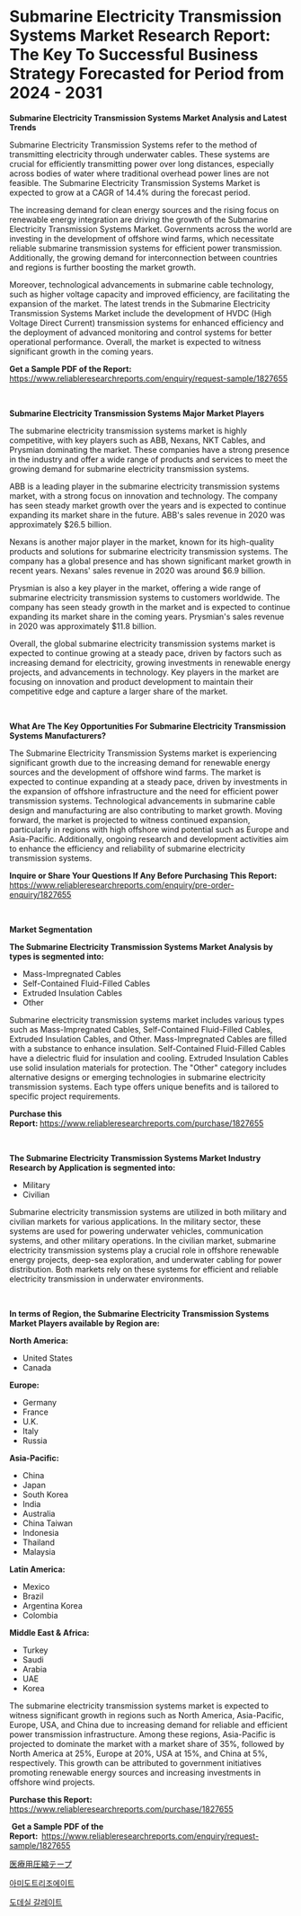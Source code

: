 <p><h1>Submarine Electricity Transmission Systems Market Research Report: The Key To Successful Business Strategy Forecasted for Period from 2024 - 2031</h1></p><p><strong>Submarine Electricity Transmission Systems Market Analysis and Latest Trends</strong></p>
<p><p>Submarine Electricity Transmission Systems refer to the method of transmitting electricity through underwater cables. These systems are crucial for efficiently transmitting power over long distances, especially across bodies of water where traditional overhead power lines are not feasible. The Submarine Electricity Transmission Systems Market is expected to grow at a CAGR of 14.4% during the forecast period.</p><p>The increasing demand for clean energy sources and the rising focus on renewable energy integration are driving the growth of the Submarine Electricity Transmission Systems Market. Governments across the world are investing in the development of offshore wind farms, which necessitate reliable submarine transmission systems for efficient power transmission. Additionally, the growing demand for interconnection between countries and regions is further boosting the market growth.</p><p>Moreover, technological advancements in submarine cable technology, such as higher voltage capacity and improved efficiency, are facilitating the expansion of the market. The latest trends in the Submarine Electricity Transmission Systems Market include the development of HVDC (High Voltage Direct Current) transmission systems for enhanced efficiency and the deployment of advanced monitoring and control systems for better operational performance. Overall, the market is expected to witness significant growth in the coming years.</p></p>
<p><strong>Get a Sample PDF of the Report:&nbsp;</strong> <a href="https://www.reliableresearchreports.com/enquiry/request-sample/1827655">https://www.reliableresearchreports.com/enquiry/request-sample/1827655</a></p>
<p>&nbsp;</p>
<p><strong>Submarine Electricity Transmission Systems Major Market Players</strong></p>
<p><p>The submarine electricity transmission systems market is highly competitive, with key players such as ABB, Nexans, NKT Cables, and Prysmian dominating the market. These companies have a strong presence in the industry and offer a wide range of products and services to meet the growing demand for submarine electricity transmission systems.</p><p>ABB is a leading player in the submarine electricity transmission systems market, with a strong focus on innovation and technology. The company has seen steady market growth over the years and is expected to continue expanding its market share in the future. ABB's sales revenue in 2020 was approximately $26.5 billion.</p><p>Nexans is another major player in the market, known for its high-quality products and solutions for submarine electricity transmission systems. The company has a global presence and has shown significant market growth in recent years. Nexans' sales revenue in 2020 was around $6.9 billion.</p><p>Prysmian is also a key player in the market, offering a wide range of submarine electricity transmission systems to customers worldwide. The company has seen steady growth in the market and is expected to continue expanding its market share in the coming years. Prysmian's sales revenue in 2020 was approximately $11.8 billion.</p><p>Overall, the global submarine electricity transmission systems market is expected to continue growing at a steady pace, driven by factors such as increasing demand for electricity, growing investments in renewable energy projects, and advancements in technology. Key players in the market are focusing on innovation and product development to maintain their competitive edge and capture a larger share of the market.</p></p>
<p>&nbsp;</p>
<p><strong>What Are The Key Opportunities For Submarine Electricity Transmission Systems Manufacturers?</strong></p>
<p><p>The Submarine Electricity Transmission Systems market is experiencing significant growth due to the increasing demand for renewable energy sources and the development of offshore wind farms. The market is expected to continue expanding at a steady pace, driven by investments in the expansion of offshore infrastructure and the need for efficient power transmission systems. Technological advancements in submarine cable design and manufacturing are also contributing to market growth. Moving forward, the market is projected to witness continued expansion, particularly in regions with high offshore wind potential such as Europe and Asia-Pacific. Additionally, ongoing research and development activities aim to enhance the efficiency and reliability of submarine electricity transmission systems.</p></p>
<p><strong>Inquire or Share Your Questions If Any Before Purchasing This Report:</strong> <a href="https://www.reliableresearchreports.com/enquiry/pre-order-enquiry/1827655">https://www.reliableresearchreports.com/enquiry/pre-order-enquiry/1827655</a></p>
<p>&nbsp;</p>
<p><strong>Market Segmentation</strong></p>
<p><strong>The Submarine Electricity Transmission Systems Market Analysis by types is segmented into:</strong></p>
<p><ul><li>Mass-Impregnated Cables</li><li>Self-Contained Fluid-Filled Cables</li><li>Extruded Insulation Cables</li><li>Other</li></ul></p>
<p><p>Submarine electricity transmission systems market includes various types such as Mass-Impregnated Cables, Self-Contained Fluid-Filled Cables, Extruded Insulation Cables, and Other. Mass-Impregnated Cables are filled with a substance to enhance insulation. Self-Contained Fluid-Filled Cables have a dielectric fluid for insulation and cooling. Extruded Insulation Cables use solid insulation materials for protection. The "Other" category includes alternative designs or emerging technologies in submarine electricity transmission systems. Each type offers unique benefits and is tailored to specific project requirements.</p></p>
<p><strong>Purchase this Report:&nbsp;</strong><a href="https://www.reliableresearchreports.com/purchase/1827655">https://www.reliableresearchreports.com/purchase/1827655</a></p>
<p>&nbsp;</p>
<p><strong>The Submarine Electricity Transmission Systems Market Industry Research by Application is segmented into:</strong></p>
<p><ul><li>Military</li><li>Civilian</li></ul></p>
<p><p>Submarine electricity transmission systems are utilized in both military and civilian markets for various applications. In the military sector, these systems are used for powering underwater vehicles, communication systems, and other military operations. In the civilian market, submarine electricity transmission systems play a crucial role in offshore renewable energy projects, deep-sea exploration, and underwater cabling for power distribution. Both markets rely on these systems for efficient and reliable electricity transmission in underwater environments.</p></p>
<p>&nbsp;</p>
<p><strong>In terms of Region, the Submarine Electricity Transmission Systems Market Players available by Region are:</strong></p>
<p>
    <p> <strong> North America: </strong>
        <ul>
            <li>United States</li>
            <li>Canada</li>
        </ul>
        </p> 
    <p> <strong> Europe: </strong>
        <ul>
            <li>Germany</li>
            <li>France</li>
            <li>U.K.</li>
            <li>Italy</li>
            <li>Russia</li>
        </ul>
        </p> 
    <p> <strong> Asia-Pacific: </strong>
        <ul>
            <li>China</li>
            <li>Japan</li>
            <li>South Korea</li>
            <li>India</li>
            <li>Australia</li>
            <li>China Taiwan</li>
            <li>Indonesia</li>
            <li>Thailand</li>
            <li>Malaysia</li>
        </ul>
        </p> 
    <p> <strong> Latin America: </strong>
        <ul>
            <li>Mexico</li>
            <li>Brazil</li>
            <li>Argentina Korea</li>
            <li>Colombia</li>
        </ul>
        </p> 
    <p> <strong> Middle East & Africa: </strong>
        <ul>
            <li>Turkey</li>
            <li>Saudi</li>
            <li>Arabia</li>
            <li>UAE</li>
            <li>Korea</li>
        </ul>
    </p>
    </p>
<p><p>The submarine electricity transmission systems market is expected to witness significant growth in regions such as North America, Asia-Pacific, Europe, USA, and China due to increasing demand for reliable and efficient power transmission infrastructure. Among these regions, Asia-Pacific is projected to dominate the market with a market share of 35%, followed by North America at 25%, Europe at 20%, USA at 15%, and China at 5%, respectively. This growth can be attributed to government initiatives promoting renewable energy sources and increasing investments in offshore wind projects.</p></p>
<p><strong>Purchase this Report: </strong><a href="https://www.reliableresearchreports.com/purchase/1827655">https://www.reliableresearchreports.com/purchase/1827655</a></p>
<p>&nbsp;<strong>Get a Sample PDF of the Report:&nbsp;&nbsp;</strong><a href="https://www.reliableresearchreports.com/enquiry/request-sample/1827655">https://www.reliableresearchreports.com/enquiry/request-sample/1827655</a></p>
<p><strong></strong></p>
<p><p><a href="https://medium.com/@redsalmon1949/%E5%8C%BB%E7%99%82%E7%94%A8%E3%82%B3%E3%83%B3%E3%83%97%E3%83%AC%E3%83%83%E3%82%B7%E3%83%A7%E3%83%B3%E3%83%86%E3%83%BC%E3%83%97%E5%B8%82%E5%A0%B4-2031%E5%B9%B4%E3%81%BE%E3%81%A7%E3%81%AE%E6%88%90%E5%8A%9F%E3%81%97%E3%81%9F%E3%83%93%E3%82%B8%E3%83%8D%E3%82%B9%E6%88%A6%E7%95%A5%E3%81%AE%E9%8D%B5%E3%82%92%E4%BA%88%E6%B8%AC-4f79da5863dc">医療用圧縮テープ</a></p><p><a href="https://medium.com/@fabiancobuc20222022/%EC%95%84%EB%AF%B8%EB%8F%84%ED%8A%B8%EB%A6%AC%EC%A1%B0%EC%97%90%EC%9D%B4%ED%8A%B8-%EC%8B%9C%EC%9E%A5-%EA%B7%9C%EB%AA%A8-%EC%8B%9C%EC%9E%A5-%EC%A0%84%EB%A7%9D-%EB%B0%8F-%EC%8B%9C%EC%9E%A5-%EC%98%88%EC%B8%A1-2024%EB%85%84%EB%B6%80%ED%84%B0-2031%EB%85%84%EA%B9%8C%EC%A7%80-2cd753656f84">아미도트리조에이트</a></p><p><a href="https://medium.com/@llanajer/dodecyl-gallate-%EC%8B%9C%EC%9E%A5-%EC%9C%A0%ED%98%95-%EC%9D%91%EC%9A%A9-%EB%B0%8F-%EC%A7%80%EB%A6%AC%EC%97%90-%EB%8C%80%ED%95%9C-%ED%8F%AC%EA%B4%84%EC%A0%81%EC%9D%B8-%ED%8F%89%EA%B0%80-3b3e78c9ffd1">도데실 갈레이트</a></p></p>